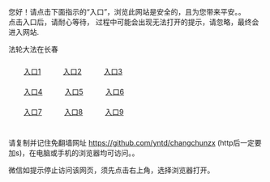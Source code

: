 您好！请点击下面指示的“入口”，浏览此网站是安全的，且为您带来平安。。 <br/>
点击入口后，请耐心等待， 过程中可能会出现无法打开的提示，请忽略，最终会进入网站. </br>

法轮大法在长春<br/>
<div style="padding:10px"><a style="margin:20px" target="_blank" href="https://dcxwsqop4kscl.cloudfront.net/2Qpsp?rsmwhbhc" id="ccLink1" rel="nofollow">入口1</a> <a target="_blank" style="margin:20px" href="https://dyd7dgh5h8yb1.cloudfront.net/2Qpsp?fyadtqz" id="ccLink2" rel="nofollow">入口2</a> <a style="margin:20px" target="_blank" href="https://dr0055hl45zmv.cloudfront.net/2Qpsp?hxayg" id="ccLink3" rel="nofollow">入口3</a></div>

<div style="padding:10px" ><a style="margin:20px" target="_blank" href="https://dcxwsqop4kscl.cloudfront.net/2Qpsp?rsmwhbhc" id="ccLink4" rel="nofollow">入口4</a> <a style="margin:20px" href="https://dyd7dgh5h8yb1.cloudfront.net/2Qpsp?fyadtqz" target="_blank" id="ccLink5" rel="nofollow">入口5</a> <a style="margin:20px" href="https://dr0055hl45zmv.cloudfront.net/2Qpsp?hxayg" target="_blank" id="ccLink6" rel="nofollow">入口6</a></div>

<div style="padding:10px"><a style="margin:20px" target="_blank" href="https://dcxwsqop4kscl.cloudfront.net/2Qpsp?rsmwhbhc" id="ccLink7" rel="nofollow">入口7</a> <a style="margin:20px" href="https://dyd7dgh5h8yb1.cloudfront.net/2Qpsp?fyadtqz" target="_blank" id="ccLink8" rel="nofollow">入口8</a> <a style="margin:20px" target="_blank" href="https://dr0055hl45zmv.cloudfront.net/2Qpsp?hxayg" id="ccLink9" rel="nofollow">入口9</a></div>

<br/>



请复制并记住免翻墙网址 https://github.com/yntd/changchunzx (http后一定要加s)，在电脑或手机的浏览器均可访问。。<br/>

微信如提示停止访问该网页，须先点击右上角，选择浏览器打开。
